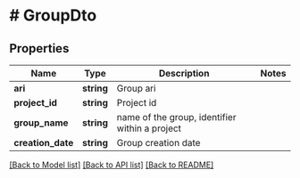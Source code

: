 # # GroupDto

## Properties

Name | Type | Description | Notes
------------ | ------------- | ------------- | -------------
**ari** | **string** | Group ari |
**project_id** | **string** | Project id |
**group_name** | **string** | name of the group, identifier within a project |
**creation_date** | **string** | Group creation date |

[[Back to Model list]](../../README.md#models) [[Back to API list]](../../README.md#endpoints) [[Back to README]](../../README.md)
